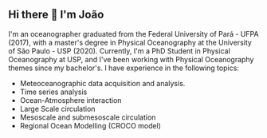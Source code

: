 ## Hi there 👋 I'm João 

I'm an oceanographer graduated from the Federal University of Pará - UFPA (2017), with a master's degree in Physical Oceanography at the University of São Paulo - USP (2020). Currently, I'm a PhD Student in Physical Oceanography at USP, and I've been working with Physical Oceanography themes since my bachelor's. I have experience in the following topics:

- Meteoceanographic data acquisition and analysis.
- Time series analysis
- Ocean-Atmosphere interaction
- Large Scale circulation
- Mesoscale and submesoscale circulation
- Regional Ocean Modelling (CROCO model)

<!--
**joaopedroamorim/joaopedroamorim** is a ✨ _special_ ✨ repository because its `README.md` (this file) appears on your GitHub profile.

Here are some ideas to get you started:

- 🔭 I’m currently working on ...
- 🌱 I’m currently learning ...
- 👯 I’m looking to collaborate on ...
- 🤔 I’m looking for help with ...
- 💬 Ask me about ...
- 📫 How to reach me: ...
- 😄 Pronouns: ...
- ⚡ Fun fact: ...
-->
